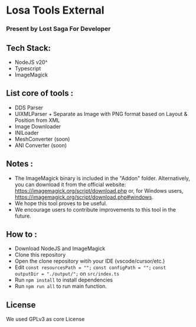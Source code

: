 # Losa Tools External
### Present by Lost Saga For Developer

## Tech Stack:
- NodeJS v20^
- Typescript
- ImageMagick

## List core of tools :
- DDS Parser
- UIXMLParser + Separate as Image with PNG format based on Layout & Position from XML
- Image Downloader
- INILoader
- MeshConverter (soon)
- ANI Converter (soon)

## Notes : 
- The ImageMagick binary is included in the "Addon" folder. Alternatively, you can download it from the official website: https://imagemagick.org/script/download.php or, for Windows users, https://imagemagick.org/script/download.php#windows.
- We hope this tool proves to be useful.
- We encourage users to contribute improvements to this tool in the future.


## How to :
- Download NodeJS and ImageMagick
- Clone this repository
- Open the clone repository witih your IDE (vscode/cursor/etc.)
- Edit `const resourcesPath = "";` `const configPath = "";`
  `const outputDir = "./output/";` on `src/index.ts`
- Run `npm install` to install dependencies
- Run `npm run all` to run main function.

## License
We used GPLv3 as core License